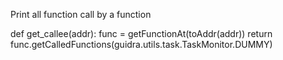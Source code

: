 
Print all function call by a function

def get_callee(addr):
	func = getFunctionAt(toAddr(addr))
	return func.getCalledFunctions(guidra.utils.task.TaskMonitor.DUMMY)

